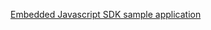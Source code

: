 [Embedded Javascript SDK sample application ](https://github.com/okta/okta-auth-js/tree/master/samples/generated/express-embedded-auth-with-sdk)
